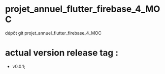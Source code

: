 # projet_annuel_flutter_firebase_4_MOC

dépôt git projet_annuel_flutter_firebase_4_MOC

# actual version release tag :
- v0.0.1;
